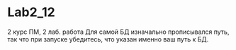 # Lab2_12
2 курс ПМ, 2 лаб. работа
Для самой БД изначально прописывался путь, так что при запуске убедитесь, что указан именно ваш путь к БД.
